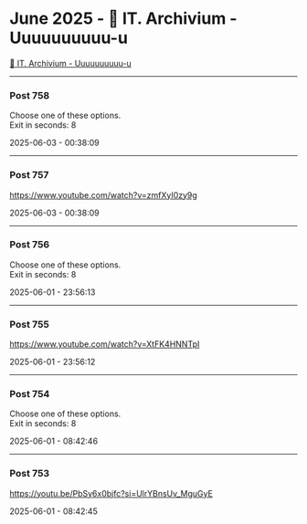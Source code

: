 # June 2025 - 🐊 IT. Archivium - Uuuuuuuuuu-u

[🐊 IT. Archivium - Uuuuuuuuuu-u](../../)



---

### Post 758




Choose one of these options. <br />Exit in seconds: 8


2025-06-03 - 00:38:09







---

### Post 757




<a href="https://www.youtube.com/watch?v=zmfXyI0zy9g">https://www.youtube.com/watch?v=zmfXyI0zy9g</a>


2025-06-03 - 00:38:09







---

### Post 756




Choose one of these options. <br />Exit in seconds: 8


2025-06-01 - 23:56:13







---

### Post 755




<a href="https://www.youtube.com/watch?v=XtFK4HNNTpI">https://www.youtube.com/watch?v=XtFK4HNNTpI</a>


2025-06-01 - 23:56:12







---

### Post 754




Choose one of these options. <br />Exit in seconds: 8


2025-06-01 - 08:42:46







---

### Post 753




<a href="https://youtu.be/PbSy6x0bjfc?si=UlrYBnsUv_MguGyE">https://youtu.be/PbSy6x0bjfc?si=UlrYBnsUv_MguGyE</a>


2025-06-01 - 08:42:45





